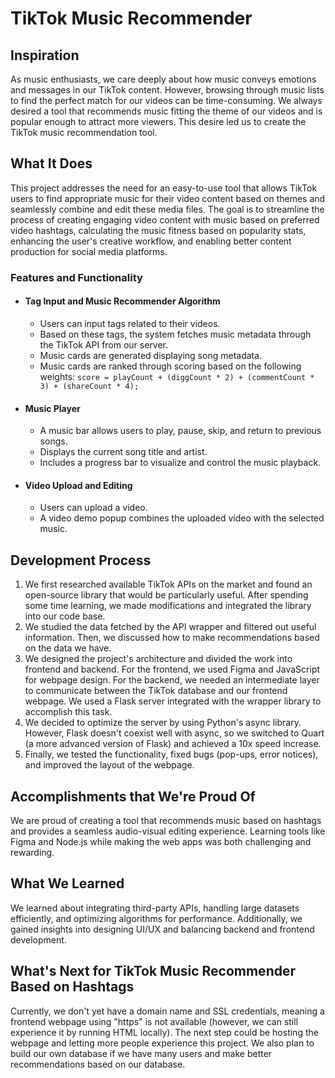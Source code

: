 # TikTok Music Recommender

## Inspiration

As music enthusiasts, we care deeply about how music conveys emotions and messages in our TikTok content. However, browsing through music lists to find the perfect match for our videos can be time-consuming. We always desired a tool that recommends music fitting the theme of our videos and is popular enough to attract more viewers. This desire led us to create the TikTok music recommendation tool.

## What It Does

This project addresses the need for an easy-to-use tool that allows TikTok users to find appropriate music for their video content based on themes and seamlessly combine and edit these media files. The goal is to streamline the process of creating engaging video content with music based on preferred video hashtags, calculating the music fitness based on popularity stats, enhancing the user's creative workflow, and enabling better content production for social media platforms.

### Features and Functionality

- #### Tag Input and Music Recommender Algorithm
  - Users can input tags related to their videos.
  - Based on these tags, the system fetches music metadata through the TikTok API from our server.
  - Music cards are generated displaying song metadata.
  - Music cards are ranked through scoring based on the following weights: 
    `score = playCount + (diggCount * 2) + (commentCount * 3) + (shareCount * 4);`

- #### Music Player
  - A music bar allows users to play, pause, skip, and return to previous songs.
  - Displays the current song title and artist.
  - Includes a progress bar to visualize and control the music playback.

- #### Video Upload and Editing
  - Users can upload a video.
  - A video demo popup combines the uploaded video with the selected music.

## Development Process

1. We first researched available TikTok APIs on the market and found an open-source library that would be particularly useful. After spending some time learning, we made modifications and integrated the library into our code base.
2. We studied the data fetched by the API wrapper and filtered out useful information. Then, we discussed how to make recommendations based on the data we have.
3. We designed the project's architecture and divided the work into frontend and backend. For the frontend, we used Figma and JavaScript for webpage design. For the backend, we needed an intermediate layer to communicate between the TikTok database and our frontend webpage. We used a Flask server integrated with the wrapper library to accomplish this task.
4. We decided to optimize the server by using Python's async library. However, Flask doesn't coexist well with async, so we switched to Quart (a more advanced version of Flask) and achieved a 10x speed increase.
5. Finally, we tested the functionality, fixed bugs (pop-ups, error notices), and improved the layout of the webpage.

## Accomplishments that We're Proud Of

We are proud of creating a tool that recommends music based on hashtags and provides a seamless audio-visual editing experience. Learning tools like Figma and Node.js while making the web apps was both challenging and rewarding.

## What We Learned

We learned about integrating third-party APIs, handling large datasets efficiently, and optimizing algorithms for performance. Additionally, we gained insights into designing UI/UX and balancing backend and frontend development.

## What's Next for TikTok Music Recommender Based on Hashtags

Currently, we don't yet have a domain name and SSL credentials, meaning a frontend webpage using "https" is not available (however, we can still experience it by running HTML locally). The next step could be hosting the webpage and letting more people experience this project. We also plan to build our own database if we have many users and make better recommendations based on our database.
